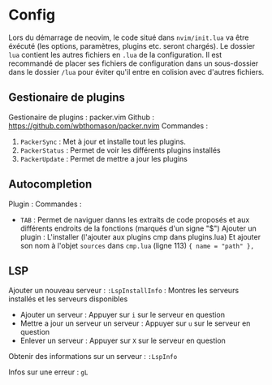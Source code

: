 # Config

Lors du démarrage de neovim, le code situé dans `nvim/init.lua` va être éxécuté (les options, paramètres, plugins etc. seront chargés).
Le dossier `lua` contient les autres fichiers en `.lua` de la configuration.
Il est recommandé de placer ses fichiers de configuration dans un sous-dossier dans le dossier `/lua` pour éviter qu'il entre en colision avec d'autres fichiers.

## Gestionaire de plugins

Gestionaire de plugins : packer.vim
Github : https://github.com/wbthomason/packer.nvim
Commandes :  
1) `PackerSync` : Met à jour et installe tout les plugins.
2) `PackerStatus` : Permet de voir les différents plugins installés
3) `PackerUpdate` : Permet de mettre a jour les plugins

## Autocompletion

Plugin : 
Commandes :  
  - `TAB` : Permet de naviguer danns les extraits de code proposés et aux différents endroits de la fonctions (marqués d'un signe "$")
Ajouter un plugin :
L'installer (l'ajouter aux plugins cmp dans plugins.lua)
Et ajouter son nom à l'objet `sources` dans `cmp.lua` (ligne 113) `{ name = "path" },`

## LSP
Ajouter un nouveau serveur :
`:LspInstallInfo` : Montres les serveurs installés et les serveurs disponibles
- Ajouter un serveur : Appuyer sur `i` sur le serveur en question
- Mettre a jour un serveur un serveur : Appuyer sur `u` sur le serveur en question
- Enlever un serveur : Appuyer sur `X` sur le serveur en question

Obtenir des informations sur un serveur : `:LspInfo`

Infos sur une erreur : `gL`
